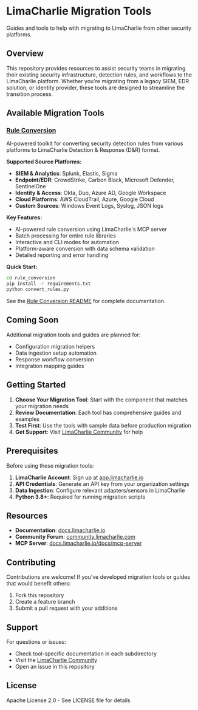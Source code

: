 # LimaCharlie Migration Tools

Guides and tools to help with migrating to LimaCharlie from other security platforms.

## Overview

This repository provides resources to assist security teams in migrating their existing security infrastructure, detection rules, and workflows to the LimaCharlie platform. Whether you're migrating from a legacy SIEM, EDR solution, or identity provider, these tools are designed to streamline the transition process.

## Available Migration Tools

### [Rule Conversion](./rule_conversion/)

AI-powered toolkit for converting security detection rules from various platforms to LimaCharlie Detection & Response (D&R) format.

**Supported Source Platforms:**
- **SIEM & Analytics**: Splunk, Elastic, Sigma
- **Endpoint/EDR**: CrowdStrike, Carbon Black, Microsoft Defender, SentinelOne
- **Identity & Access**: Okta, Duo, Azure AD, Google Workspace
- **Cloud Platforms**: AWS CloudTrail, Azure, Google Cloud
- **Custom Sources**: Windows Event Logs, Syslog, JSON logs

**Key Features:**
- AI-powered rule conversion using LimaCharlie's MCP server
- Batch processing for entire rule libraries
- Interactive and CLI modes for automation
- Platform-aware conversion with data schema validation
- Detailed reporting and error handling

**Quick Start:**
```bash
cd rule_conversion
pip install -r requirements.txt
python convert_rules.py
```

See the [Rule Conversion README](./rule_conversion/README.md) for complete documentation.

## Coming Soon

Additional migration tools and guides are planned for:
- Configuration migration helpers
- Data ingestion setup automation
- Response workflow conversion
- Integration mapping guides

## Getting Started

1. **Choose Your Migration Tool**: Start with the component that matches your migration needs
2. **Review Documentation**: Each tool has comprehensive guides and examples
3. **Test First**: Use the tools with sample data before production migration
4. **Get Support**: Visit [LimaCharlie Community](https://community.limacharlie.com) for help

## Prerequisites

Before using these migration tools:

1. **LimaCharlie Account**: Sign up at [app.limacharlie.io](https://app.limacharlie.io)
2. **API Credentials**: Generate an API key from your organization settings
3. **Data Ingestion**: Configure relevant adapters/sensors in LimaCharlie
4. **Python 3.8+**: Required for running migration scripts

## Resources

- **Documentation**: [docs.limacharlie.io](https://docs.limacharlie.io)
- **Community Forum**: [community.limacharlie.com](https://community.limacharlie.com)
- **MCP Server**: [docs.limacharlie.io/docs/mcp-server](https://docs.limacharlie.io/docs/mcp-server)

## Contributing

Contributions are welcome! If you've developed migration tools or guides that would benefit others:

1. Fork this repository
2. Create a feature branch
3. Submit a pull request with your additions

## Support

For questions or issues:
- Check tool-specific documentation in each subdirectory
- Visit the [LimaCharlie Community](https://community.limacharlie.com)
- Open an issue in this repository

## License

Apache License 2.0 - See LICENSE file for details

